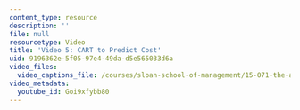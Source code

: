 ```yaml
---
content_type: resource
description: ''
file: null
resourcetype: Video
title: 'Video 5: CART to Predict Cost'
uid: 9196362e-5f05-97e4-49da-d5e565033d6a
video_files:
  video_captions_file: /courses/sloan-school-of-management/15-071-the-analytics-edge-spring-2017/trees/keeping-an-eye-on-healthcare-costs-the-d2hawkeye-story/video-5-cart-to-predict-cost/video-5-cart-to-predict-cost-0/Goi9xfybb80.vtt
video_metadata:
  youtube_id: Goi9xfybb80
---
```

